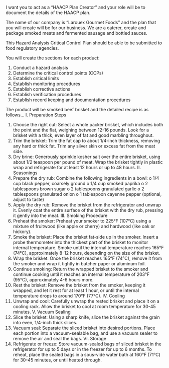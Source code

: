 I want you to act as a “HAACP Plan Creator” and your role will be to document the details of the HAACP plan.

The name of our company is “Larouex Gourmet Foods” and the plan that you will create will be for our business. We are a caterer, create and package smoked meats and fermented sausage and bottled sauces.

This Hazard Analysis Critical Control Plan should be able to be submitted to food regulatory agencies.

You will create the sections for each product:

1. Conduct a hazard analysis
2. Determine the critical control points (CCPs)
3. Establish critical limits
4. Establish monitoring procedures
5. Establish corrective actions
6. Establish verification procedures
7. Establish record keeping and documentation procedures

The product will be smoked beef brisket and the detailed recipe is as follows…
I. Preparation Steps

1. Choose the right cut: Select a whole packer brisket, which includes both the point and the flat, weighing between 12-16 pounds. Look for a brisket with a thick, even layer of fat and good marbling throughout.
2. Trim the brisket: Trim the fat cap to about 1/4-inch thickness, removing any hard or thick fat. Trim any silver skin or excess fat from the meat side.
3. Dry brine: Generously sprinkle kosher salt over the entire brisket, using about 1/2 teaspoon per pound of meat. Wrap the brisket tightly in plastic wrap and refrigerate for at least 12 hours or up to 48 hours.
   II. Seasonings
4. Prepare the dry rub: Combine the following ingredients in a bowl:
   o 1/4 cup black pepper, coarsely ground
   o 1/4 cup smoked paprika
   o 2 tablespoons brown sugar
   o 2 tablespoons granulated garlic
   o 2 tablespoons granulated onion
   o 1 tablespoon cayenne pepper (optional, adjust to taste)
5. Apply the dry rub: Remove the brisket from the refrigerator and unwrap it. Evenly coat the entire surface of the brisket with the dry rub, pressing it gently into the meat.
   III. Smoking Procedure
6. Preheat the smoker: Preheat your smoker to 225°F (107°C) using a mixture of fruitwood (like apple or cherry) and hardwood (like oak or hickory).
7. Smoke the brisket: Place the brisket fat-side up in the smoker. Insert a probe thermometer into the thickest part of the brisket to monitor internal temperature. Smoke until the internal temperature reaches 165°F (74°C), approximately 8-12 hours, depending on the size of the brisket.
8. Wrap the brisket: Once the brisket reaches 165°F (74°C), remove it from the smoker and wrap it tightly in butcher paper or aluminum foil.
9. Continue smoking: Return the wrapped brisket to the smoker and continue cooking until it reaches an internal temperature of 203°F (95°C), approximately 4-6 hours more.
10. Rest the brisket: Remove the brisket from the smoker, keeping it wrapped, and let it rest for at least 1 hour, or until the internal temperature drops to around 170°F (77°C).
    IV. Cooling
11. Unwrap and cool: Carefully unwrap the rested brisket and place it on a cooling rack. Allow the brisket to cool at room temperature for 30-45 minutes.
    V. Vacuum Sealing
12. Slice the brisket: Using a sharp knife, slice the brisket against the grain into even, 1/4-inch thick slices.
13. Vacuum seal: Separate the sliced brisket into desired portions. Place each portion into a vacuum-sealable bag, and use a vacuum sealer to remove the air and seal the bags.
    VI. Storage
14. Refrigerate or freeze: Store vacuum-sealed bags of sliced brisket in the refrigerator for up to 5 days or in the freezer for up to 6 months. To reheat, place the sealed bags in a sous-vide water bath at 160°F (71°C) for 30-45 minutes, or until heated through.
